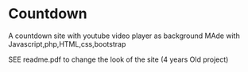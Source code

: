 # Countdown
A countdown site with youtube video player as background
MAde with Javascript,php,HTML,css,bootstrap

SEE readme.pdf to change the look of the site
(4 years Old project)
